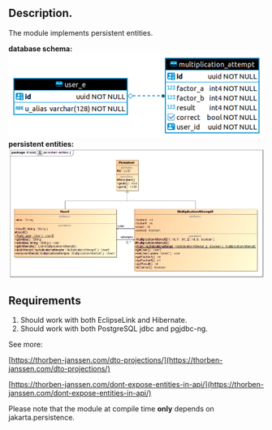## Description.
The module implements persistent entities.

**database schema:**  
![database schema](multiplication_db.png)  
**persistent entities:**  
![persistent entities](persistent-entities.png)  
## Requirements
1. Should work with both EclipseLink and Hibernate.
2. Should work with both PostgreSQL jdbc and pgjdbc-ng.  

See more:

[https://thorben-janssen.com/dto-projections/](https://thorben-janssen.com/dto-projections/)

[https://thorben-janssen.com/dont-expose-entities-in-api/](https://thorben-janssen.com/dont-expose-entities-in-api/)

Please note that the module at compile time **only** depends on jakarta.persistence.